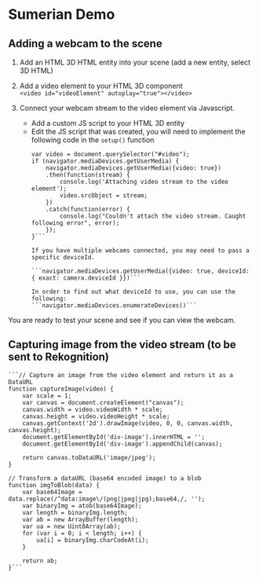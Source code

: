 # Sumerian Demo

## Adding a webcam to the scene

 1. Add an HTML 3D HTML entity into your scene (add a new entity, select 3D HTML)

 2. Add a video element to your HTML 3D component  
    ```<video id="videoElement" autoplay="true"></video>```

 3. Connect your webcam stream to the video element via Javascript.
    - Add a custom JS script to your HTML 3D entity
    - Edit the JS script that was created, you will need to implement the following code in the `setup()` function
        ```
        var video = document.querySelector("#video");
    	if (navigator.mediaDevices.getUserMedia) {       
    		navigator.mediaDevices.getUserMedia({video: true})
    	  	.then(function(stream) {
    			console.log('Attaching video stream to the video element');
    			video.srcObject = stream;
    	  	})
    	  	.catch(function(error) {
    			console.log("Couldn't attach the video stream. Caught following error", error);
    	  	});
    	}```

        If you have multiple webcams connected, you may need to pass a specific deviceId.

        ```navigator.mediaDevices.getUserMedia({video: true, deviceId: { exact: camera.deviceId }})```

        In order to find out what deviceId to use, you can use the following:
        ```navigator.mediaDevices.enumerateDevices()```

 You are ready to test your scene and see if you can view the webcam.


 ## Capturing image from the video stream (to be sent to Rekognition)


    ```// Capture an image from the video element and return it as a DataURL
    function captureImage(video) {
    	var scale = 1;
     	var canvas = document.createElement("canvas");
    	canvas.width = video.videoWidth * scale;
    	canvas.height = video.videoHeight * scale;
    	canvas.getContext('2d').drawImage(video, 0, 0, canvas.width, canvas.height);
    	document.getElementById('div-image').innerHTML = '';
    	document.getElementById('div-image').appendChild(canvas);

    	return canvas.toDataURL('image/jpeg');
    }

    // Transform a dataURL (base64 encoded image) to a blob
    function imgToBlob(data) {
    	var base64Image = data.replace(/^data:image\/(png|jpeg|jpg);base64,/, '');
    	var binaryImg = atob(base64Image);
      	var length = binaryImg.length;
      	var ab = new ArrayBuffer(length);
      	var ua = new Uint8Array(ab);
      	for (var i = 0; i < length; i++) {
        	ua[i] = binaryImg.charCodeAt(i);
      	}

    	return ab;
    }```
